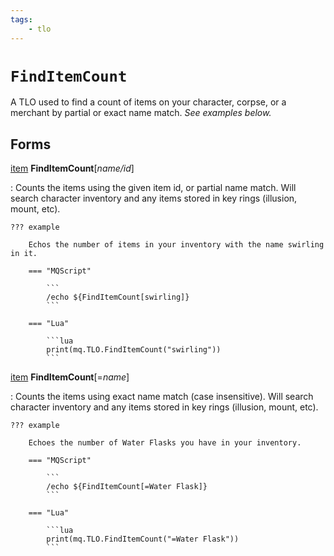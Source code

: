 ```yaml
---
tags:
    - tlo
---
```

# `FindItemCount`

A TLO used to find a count of items on your character, corpse, or a merchant by partial or exact name match. _See examples below._

## Forms

[item][item] **FindItemCount**[_name/id_]

:   Counts the items using the given item id, or partial name match. Will search character
    inventory and any items stored in key rings (illusion, mount, etc).

    ??? example

        Echos the number of items in your inventory with the name swirling in it.

        === "MQScript"

            ```
            /echo ${FindItemCount[swirling]}
            ```

        === "Lua"

            ```lua
            print(mq.TLO.FindItemCount("swirling"))
            ```


[item][item] **FindItemCount**[=_name_]

:   Counts the items using exact name match (case insensitive). Will search character inventory
    and any items stored in key rings (illusion, mount, etc).

    ??? example

        Echoes the number of Water Flasks you have in your inventory.

        === "MQScript"

            ```
            /echo ${FindItemCount[=Water Flask]}
            ```

        === "Lua"

            ```lua
            print(mq.TLO.FindItemCount("=Water Flask"))
            ```


[item]: ../data-types/datatype-item.md